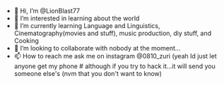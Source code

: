 - 👋 Hi, I’m @LionBlast77
- 👀 I’m interested in learning about the world
- 🌱 I’m currently learning Language and Linguistics, Cinematography(movies and stuff), music production, diy stuff, and Cooking
- 💞️ I’m looking to collaborate with nobody at the moment...
- 📫 How to reach me ask me on instagram @0810_zuri (yeah Id just let anyone get my phone # although if you try to hack it...it will send you someone else's (nvm that you don't want to know)

<!---
LionBlast77/LionBlast77 is a ✨ special ✨ repository because its `README.md` (this file) appears on your GitHub profile.
You can click the Preview link to take a look at your changes.
--->
